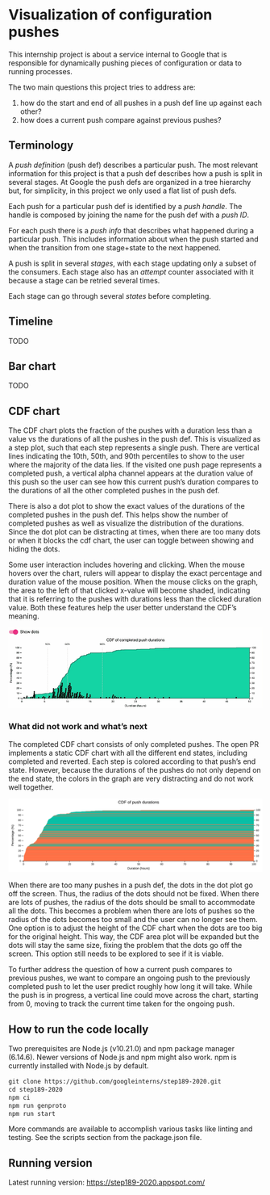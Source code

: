 # Visualization of configuration pushes

This internship project is about a service internal to Google that is responsible for dynamically pushing pieces of configuration or data to running processes.

The two main questions this project tries to address are:

1. how do the start and end of all pushes in a push def line up against each other?
2. how does a current push compare against previous pushes?

## Terminology

A _push definition_ (push def) describes a particular push. The most relevant information for this project is that a push def describes how a push is split in several stages. At Google the push defs are organized in a tree hierarchy but, for simplicity, in this project we only used a flat list of push defs.

Each push for a particular push def is identified by a _push handle_. The handle is composed by joining the name for the push def with a _push ID_.

For each push there is a _push info_ that describes what happened during a particular push. This includes information about when the push started and when the transition from one stage+state to the next happened.

A push is split in several _stages_, with each stage updating only a subset of the consumers. Each stage also has an _attempt_ counter associated with it because a stage can be retried several times.

Each stage can go through several _states_ before completing.

## Timeline

TODO

## Bar chart

TODO

## CDF chart

The CDF chart plots the fraction of the pushes with a duration less than a value vs the durations of all the pushes in the push def. This is visualized as a step plot, such that each step represents a single push. There are vertical lines indicating the 10th, 50th, and 90th percentiles to show to the user where the majority of the data lies. If the visited one push page represents a completed push, a vertical alpha channel appears at the duration value of this push so the user can see how this current push’s duration compares to the durations of all the other completed pushes in the push def. 

There is also a dot plot to show the exact values of the durations of the completed pushes in the push def. This helps show the number of completed pushes as well as visualize the distribution of the durations. Since the dot plot can be distracting at times, when there are too many dots or when it blocks the cdf chart, the user can toggle between showing and hiding the dots.

Some user interaction includes hovering and clicking. When the mouse hovers over the chart, rulers will appear to display the exact percentage and duration value of the mouse position. When the mouse clicks on the graph, the area to the left of that clicked x-value will become shaded, indicating that it is referring to the pushes with durations less than the clicked duration value. Both these features help the user better understand the CDF’s meaning.

![CDF chart](/images/final-cdf.gif?raw=true "Gif of final CDF chart")
### What did not work and what’s next

The completed CDF chart consists of only completed pushes. The open PR implements a static CDF chart with all the different end states, including completed and reverted. Each step is colored according to that push’s end state. However, because the durations of the pushes do not only depend on the end state, the colors in the graph are very distracting and do not work well together.

![CDF with all states](/images/all-states.png?raw=true "CDF with all states")

When there are too many pushes in a push def, the dots in the dot plot go off the screen. Thus, the radius of the dots should not be fixed. When there are lots of pushes, the radius of the dots should be small to accommodate all the dots. This becomes a problem when there are lots of pushes so the radius of the dots becomes too small and the user can no longer see them. One option is to adjust the height of the CDF chart when the dots are too big for the original height. This way, the CDF area plot will be expanded but the dots will stay the same size, fixing the problem that the dots go off the screen. This option still needs to be explored to see if it is viable.

To further address the question of how a current push compares to previous pushes, we want to compare an ongoing push to the previously completed push to let the user predict roughly how long it will take. While the push is in progress, a vertical line could move across the chart, starting from 0, moving to track the current time taken for the ongoing push.

## How to run the code locally

Two prerequisites are Node.js (v10.21.0) and npm package manager  (6.14.6). Newer versions of Node.js and npm might also work. npm is currently installed with Node.js by default.

    git clone https://github.com/googleinterns/step189-2020.git
    cd step189-2020
    npm ci
    npm run genproto
    npm run start

More commands are available to accomplish various tasks like linting and testing. See the scripts section from the package.json file.

## Running version

Latest running version: https://step189-2020.appspot.com/
